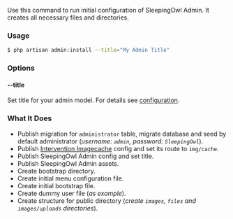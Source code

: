 Use this command to run initial configuration of SleepingOwl Admin. It creates all necessary files and directories.

### Usage

```bash
$ php artisan admin:install --title="My Admin Title"
```

### Options

#### --title

Set title for your admin model. For details see [configuration](../Getting_Started/Configuration.html).

### What It Does

 - Publish migration for `administrator` table, migrate database and seed by default administrator (*username: `admin`, password: `SleepingOwl`*).
 - Publish [Intervention Imagecache](http://image.intervention.io/) config and set its route to `img/cache`.
 - Publish SleepingOwl Admin config and set title.
 - Publish SleepingOwl Admin assets.
 - Create bootstrap directory.
 - Create initial menu configuration file.
 - Create initial bootstrap file.
 - Create dummy user file (*as example*).
 - Create structure for public directory (*create `images`, `files` and `images/uploads` directories*).
 